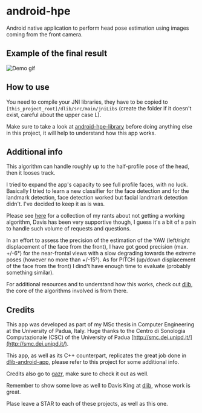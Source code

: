 # android-hpe
Android native application to perform head pose estimation using images coming from the front camera.

## Example of the final result
![Demo gif](https://j.gifs.com/mwX0Q3.gif)

## How to use
You need to compile your JNI libraries, they have to be copied to `[this_project_root]/dlib/src/main/jniLibs` (create the folder if it doesn't exist, careful about the upper case L).

Make sure to take a look at [android-hpe-library](https://github.com/beraldofilippo/android-hpe-library) before doing anything else in this project, it will help to understand how this app works.

## Additional info
This algorithm can handle roughly up to the half-profile pose of the head, then it looses track.

I tried to expand the app's capacity to see full profile faces, with no luck. 
Basically I tried to learn a new classifier for the face detection and for the landmark detection, face detection worked but facial landmark detection didn't. I've decided to keep it as is was.

Please see [here](https://sourceforge.net/p/dclib/discussion/442518/thread/e80e526e/) for a collection of my rants about not getting a working algorithm, Davis has been very supportive though, I guess it's a bit of a pain to handle such volume of requests and questions.

In an effort to assess the precision of the estimation of the YAW (left/right displacement of the face from the front), I have got good precision (max. +/-6°) for the near-frontal views with a slow degrading towards the extreme poses (however no more than +/-15°). As for PITCH (up/down displacement of the face from the front) I dind't have enough time to evaluate (probably something similar).

For additional resources and to understand how this works, check out [dlib](http://dlib.net/), the core of the algorithms involved is from there.

## Credits
This app was developed as part of my MSc thesis in Computer Engineering at the University of Padua, Italy. Huge thanks to the Centro di Sonologia Computazionale (CSC) of the University of Padua [http://smc.dei.unipd.it/](http://smc.dei.unipd.it/).

This app, as well as its C++ counterpart, replicates the great job done in [dlib-android-app](https://github.com/tzutalin/dlib-android-app), please refer to this project for some additional info.

Credits also go to [gazr](https://github.com/severin-lemaignan/gazr), make sure to check it out as well.

Remember to show some love as well to Davis King at [dlib](https://github.com/davisking/dlib), whose work is great.

Plase leave a STAR to each of these projects, as well as this one.
